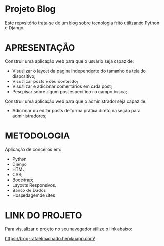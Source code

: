 # Projeto Blog
Este repositório trata-se de um blog sobre tecnologia feito utilizando Python e Django.
# APRESENTAÇÃO
Construir uma aplicação web para que o usuário seja capaz de:
- Visualizar o layout da pagina independente do tamanho da tela do dispositivo;
- Visualizar posts e seu conteúdo;
- Visualizar e adicionar comentários em cada post;
- Pesquisar sobre algum post específico no campo busca;

Construir uma aplicação web para que o administrador seja capaz de:
- Adicionar ou editar posts de forma prática direto na seção para administradores;
# METODOLOGIA
Aplicação de conceitos em:
- Python
- Django
- HTML;
- CSS;
- Bootstrap;
- Layouts Responsivos.
- Banco de Dados
- Hospedagemde sites

# LINK DO PROJETO
Para visualizar o projeto no seu navegador utilize o link abaixo:

https://blog-rafaelmachado.herokuapp.com/

